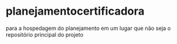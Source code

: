 # planejamentocertificadora
para a hospedagem do planejamento em um lugar que não seja o repositório principal do projeto

